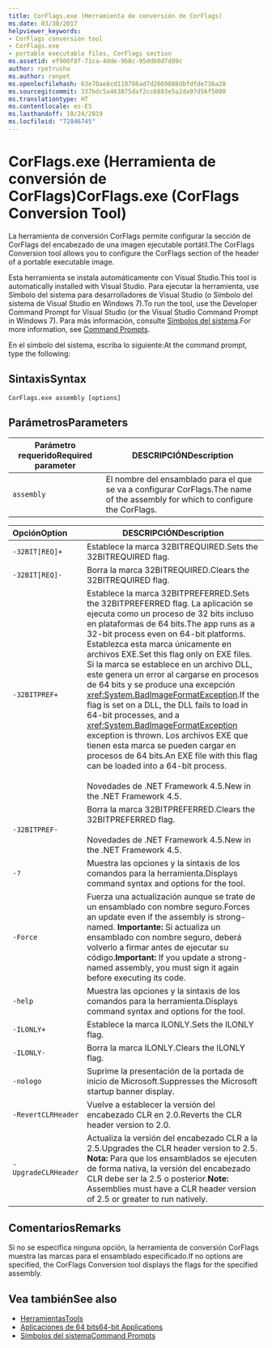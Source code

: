 ```yaml
---
title: CorFlags.exe (Herramienta de conversión de CorFlags)
ms.date: 03/30/2017
helpviewer_keywords:
- CorFlags conversion tool
- CorFlags.exe
- portable executable files, CorFlags section
ms.assetid: ef900f8f-71ca-4dde-9b8c-95ddb0d7d89c
author: rpetrusha
ms.author: ronpet
ms.openlocfilehash: 63e70ae8cd110786ad7d2069088dbfdfde736a28
ms.sourcegitcommit: 337bdc5a463875daf2cc6883e5a2da97d56f5000
ms.translationtype: HT
ms.contentlocale: es-ES
ms.lasthandoff: 10/24/2019
ms.locfileid: "72846745"
---
```

# <a name="corflagsexe-corflags-conversion-tool"></a><span data-ttu-id="b0ce7-102">CorFlags.exe (Herramienta de conversión de CorFlags)</span><span class="sxs-lookup"><span data-stu-id="b0ce7-102">CorFlags.exe (CorFlags Conversion Tool)</span></span>
<span data-ttu-id="b0ce7-103">La herramienta de conversión CorFlags permite configurar la sección de CorFlags del encabezado de una imagen ejecutable portátil.</span><span class="sxs-lookup"><span data-stu-id="b0ce7-103">The CorFlags Conversion tool allows you to configure the CorFlags section of the header of a portable executable image.</span></span>  
  
 <span data-ttu-id="b0ce7-104">Esta herramienta se instala automáticamente con Visual Studio.</span><span class="sxs-lookup"><span data-stu-id="b0ce7-104">This tool is automatically installed with Visual Studio.</span></span> <span data-ttu-id="b0ce7-105">Para ejecutar la herramienta, use Símbolo del sistema para desarrolladores de Visual Studio (o Símbolo del sistema de Visual Studio en Windows 7).</span><span class="sxs-lookup"><span data-stu-id="b0ce7-105">To run the tool, use the Developer Command Prompt for Visual Studio (or the Visual Studio Command Prompt in Windows 7).</span></span> <span data-ttu-id="b0ce7-106">Para más información, consulte [Símbolos del sistema](developer-command-prompt-for-vs.md).</span><span class="sxs-lookup"><span data-stu-id="b0ce7-106">For more information, see [Command Prompts](developer-command-prompt-for-vs.md).</span></span>  
  
 <span data-ttu-id="b0ce7-107">En el símbolo del sistema, escriba lo siguiente:</span><span class="sxs-lookup"><span data-stu-id="b0ce7-107">At the command prompt, type the following:</span></span>  
  
## <a name="syntax"></a><span data-ttu-id="b0ce7-108">Sintaxis</span><span class="sxs-lookup"><span data-stu-id="b0ce7-108">Syntax</span></span>  
  
```console  
CorFlags.exe assembly [options]  
```  
  
## <a name="parameters"></a><span data-ttu-id="b0ce7-109">Parámetros</span><span class="sxs-lookup"><span data-stu-id="b0ce7-109">Parameters</span></span>  
  
|<span data-ttu-id="b0ce7-110">Parámetro requerido</span><span class="sxs-lookup"><span data-stu-id="b0ce7-110">Required parameter</span></span>|<span data-ttu-id="b0ce7-111">DESCRIPCIÓN</span><span class="sxs-lookup"><span data-stu-id="b0ce7-111">Description</span></span>|  
|------------------------|-----------------|  
|`assembly`|<span data-ttu-id="b0ce7-112">El nombre del ensamblado para el que se va a configurar CorFlags.</span><span class="sxs-lookup"><span data-stu-id="b0ce7-112">The name of the assembly for which to configure the CorFlags.</span></span>|  
  
|<span data-ttu-id="b0ce7-113">Opción</span><span class="sxs-lookup"><span data-stu-id="b0ce7-113">Option</span></span>|<span data-ttu-id="b0ce7-114">DESCRIPCIÓN</span><span class="sxs-lookup"><span data-stu-id="b0ce7-114">Description</span></span>|  
|:------------|-----------------|  
|`-32BIT[REQ]+`|<span data-ttu-id="b0ce7-115">Establece la marca 32BITREQUIRED.</span><span class="sxs-lookup"><span data-stu-id="b0ce7-115">Sets the 32BITREQUIRED flag.</span></span>|  
|`-32BIT[REQ]-`|<span data-ttu-id="b0ce7-116">Borra la marca 32BITREQUIRED.</span><span class="sxs-lookup"><span data-stu-id="b0ce7-116">Clears the 32BITREQUIRED flag.</span></span>|  
|`-32BITPREF+`|<span data-ttu-id="b0ce7-117">Establece la marca 32BITPREFERRED.</span><span class="sxs-lookup"><span data-stu-id="b0ce7-117">Sets the 32BITPREFERRED flag.</span></span> <span data-ttu-id="b0ce7-118">La aplicación se ejecuta como un proceso de 32 bits incluso en plataformas de 64 bits.</span><span class="sxs-lookup"><span data-stu-id="b0ce7-118">The app runs as a 32-bit process even on 64-bit platforms.</span></span> <span data-ttu-id="b0ce7-119">Establezca esta marca únicamente en archivos EXE.</span><span class="sxs-lookup"><span data-stu-id="b0ce7-119">Set this flag only on EXE files.</span></span> <span data-ttu-id="b0ce7-120">Si la marca se establece en un archivo DLL, este genera un error al cargarse en procesos de 64 bits y se produce una excepción <xref:System.BadImageFormatException>.</span><span class="sxs-lookup"><span data-stu-id="b0ce7-120">If the flag is set on a DLL, the DLL fails to load in 64-bit processes, and a <xref:System.BadImageFormatException> exception is thrown.</span></span> <span data-ttu-id="b0ce7-121">Los archivos EXE que tienen esta marca se pueden cargar en procesos de 64 bits.</span><span class="sxs-lookup"><span data-stu-id="b0ce7-121">An EXE file with this flag can be loaded into a 64-bit process.</span></span><br /><br /> <span data-ttu-id="b0ce7-122">Novedades de .NET Framework 4.5.</span><span class="sxs-lookup"><span data-stu-id="b0ce7-122">New in the .NET Framework 4.5.</span></span>|  
|`-32BITPREF-`|<span data-ttu-id="b0ce7-123">Borra la marca 32BITPREFERRED.</span><span class="sxs-lookup"><span data-stu-id="b0ce7-123">Clears the 32BITPREFERRED flag.</span></span><br /><br /> <span data-ttu-id="b0ce7-124">Novedades de .NET Framework 4.5.</span><span class="sxs-lookup"><span data-stu-id="b0ce7-124">New in the .NET Framework 4.5.</span></span>|  
|`-?`|<span data-ttu-id="b0ce7-125">Muestra las opciones y la sintaxis de los comandos para la herramienta.</span><span class="sxs-lookup"><span data-stu-id="b0ce7-125">Displays command syntax and options for the tool.</span></span>|  
|`-Force`|<span data-ttu-id="b0ce7-126">Fuerza una actualización aunque se trate de un ensamblado con nombre seguro.</span><span class="sxs-lookup"><span data-stu-id="b0ce7-126">Forces an update even if the assembly is strong-named.</span></span> <span data-ttu-id="b0ce7-127">**Importante:**  Si actualiza un ensamblado con nombre seguro, deberá volverlo a firmar antes de ejecutar su código.</span><span class="sxs-lookup"><span data-stu-id="b0ce7-127">**Important:**  If you update a strong-named assembly, you must sign it again before executing its code.</span></span>|  
|`-help`|<span data-ttu-id="b0ce7-128">Muestra las opciones y la sintaxis de los comandos para la herramienta.</span><span class="sxs-lookup"><span data-stu-id="b0ce7-128">Displays command syntax and options for the tool.</span></span>|  
|`-ILONLY+`|<span data-ttu-id="b0ce7-129">Establece la marca ILONLY.</span><span class="sxs-lookup"><span data-stu-id="b0ce7-129">Sets the ILONLY flag.</span></span>|  
|`-ILONLY-`|<span data-ttu-id="b0ce7-130">Borra la marca ILONLY.</span><span class="sxs-lookup"><span data-stu-id="b0ce7-130">Clears the ILONLY flag.</span></span>|  
|`-nologo`|<span data-ttu-id="b0ce7-131">Suprime la presentación de la portada de inicio de Microsoft.</span><span class="sxs-lookup"><span data-stu-id="b0ce7-131">Suppresses the Microsoft startup banner display.</span></span>|  
|`-RevertCLRHeader`|<span data-ttu-id="b0ce7-132">Vuelve a establecer la versión del encabezado CLR en 2.0.</span><span class="sxs-lookup"><span data-stu-id="b0ce7-132">Reverts the CLR header version to 2.0.</span></span>|  
|`-UpgradeCLRHeader`|<span data-ttu-id="b0ce7-133">Actualiza la versión del encabezado CLR a la 2.5.</span><span class="sxs-lookup"><span data-stu-id="b0ce7-133">Upgrades the CLR header version to 2.5.</span></span> <span data-ttu-id="b0ce7-134">**Nota:**  Para que los ensamblados se ejecuten de forma nativa, la versión del encabezado CLR debe ser la 2.5 o posterior.</span><span class="sxs-lookup"><span data-stu-id="b0ce7-134">**Note:**  Assemblies must have a CLR header version of 2.5 or greater to run natively.</span></span>|  
  
## <a name="remarks"></a><span data-ttu-id="b0ce7-135">Comentarios</span><span class="sxs-lookup"><span data-stu-id="b0ce7-135">Remarks</span></span>  
 <span data-ttu-id="b0ce7-136">Si no se especifica ninguna opción, la herramienta de conversión CorFlags muestra las marcas para el ensamblado especificado.</span><span class="sxs-lookup"><span data-stu-id="b0ce7-136">If no options are specified, the CorFlags Conversion tool displays the flags for the specified assembly.</span></span>  
  
## <a name="see-also"></a><span data-ttu-id="b0ce7-137">Vea también</span><span class="sxs-lookup"><span data-stu-id="b0ce7-137">See also</span></span>

- [<span data-ttu-id="b0ce7-138">Herramientas</span><span class="sxs-lookup"><span data-stu-id="b0ce7-138">Tools</span></span>](index.md)
- [<span data-ttu-id="b0ce7-139">Aplicaciones de 64 bits</span><span class="sxs-lookup"><span data-stu-id="b0ce7-139">64-bit Applications</span></span>](../64-bit-apps.md)
- [<span data-ttu-id="b0ce7-140">Símbolos del sistema</span><span class="sxs-lookup"><span data-stu-id="b0ce7-140">Command Prompts</span></span>](developer-command-prompt-for-vs.md)
